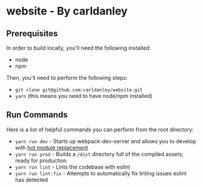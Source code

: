 # website - By carldanley

## Prerequisites

In order to build locally, you'll need the following installed:

* node
* npm

Then, you'll need to perform the following steps:

* `git clone git@github.com:carldanley/website.git`
* `yarn` (this means you need to have node/npm installed)

## Run Commands

Here is a list of helpful commands you can perform from the root directory:

* `yarn run dev` - Starts up webpack-dev-server and allows you to develop with [hot module replacement](https://webpack.js.org/concepts/hot-module-replacement/)
* `yarn run prod` - Builds a `/dist` directory full of the compiled assets; ready for production
* `yarn run lint` - Lints the codebase with eslint
* `yarn run lint:fix` - Attempts to automatically fix linting issues eslint has detected
